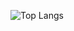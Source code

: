 ![Top Langs](https://github-readme-stats.vercel.app/api/top-langs/?username=blobbo7&layout=compact)
